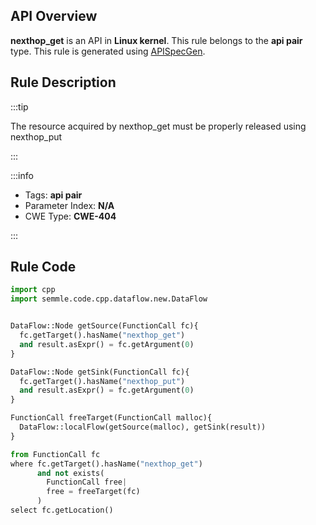 ---
---


## API Overview
**nexthop_get** is an API in **Linux kernel**. This rule belongs to the **api pair** type. This rule is generated using [APISpecGen](../../tools/APISpecGen).
## Rule Description

:::tip

The resource acquired by nexthop_get must be properly released using nexthop_put

:::

:::info

- Tags: **api pair**
- Parameter Index: **N/A**
- CWE Type: **CWE-404**

:::

## Rule Code
```python
import cpp
import semmle.code.cpp.dataflow.new.DataFlow


DataFlow::Node getSource(FunctionCall fc){
  fc.getTarget().hasName("nexthop_get")
  and result.asExpr() = fc.getArgument(0)
}

DataFlow::Node getSink(FunctionCall fc){
  fc.getTarget().hasName("nexthop_put")
  and result.asExpr() = fc.getArgument(0)
}

FunctionCall freeTarget(FunctionCall malloc){
  DataFlow::localFlow(getSource(malloc), getSink(result))
}

from FunctionCall fc
where fc.getTarget().hasName("nexthop_get")
      and not exists(
        FunctionCall free| 
        free = freeTarget(fc)
      )
select fc.getLocation()

    
```